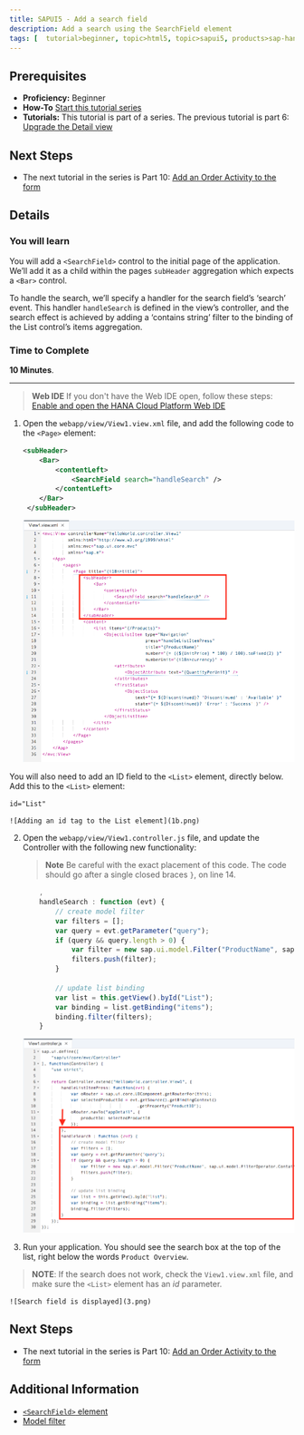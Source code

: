 ```yaml
---
title: SAPUI5 - Add a search field
description: Add a search using the SearchField element
tags: [  tutorial>beginner, topic>html5, topic>sapui5, products>sap-hana-cloud-platform ]
---
```

## Prerequisites  
- **Proficiency:** Beginner 
- **How-To** [Start this tutorial series](https://go.sap.com/developer/tutorials/sapui5-webide-open-webide.html)
- **Tutorials:** This tutorial is part of a series.  The previous tutorial is part 6: [Upgrade the Detail view](https://go.sap.com/developer/tutorials/sapui5-webide-upgrade-detail-view.html)

## Next Steps
- The next tutorial in the series is Part 10: [Add an Order Activity to the form](https://go.sap.com/developer/tutorials/sapui5-webide-add-order-activity.html)

## Details
### You will learn  
You will add a `<SearchField>` control to the initial page of the application. We’ll add it as a child within the pages `subHeader` aggregation which expects a `<Bar>` control.

To handle the search, we’ll specify a handler for the search field’s ‘search’ event. This handler `handleSearch` is defined in the view’s controller, and the search effect is achieved by adding a ‘contains string’ filter to the binding of the List control’s items aggregation.

### Time to Complete
**10 Minutes**.

---
>  **Web IDE** If you don't have the Web IDE open, follow these steps: [Enable and open the HANA Cloud Platform Web IDE](https://go.sap.com/developer/tutorials/sapui5-webide-open-webide.html)


1.  Open the `webapp/view/View1.view.xml` file, and add the following code to the `<Page>` element:

    ```xml
    <subHeader>
	 	<Bar>
	 		<contentLeft>
	 			<SearchField search="handleSearch" />
	 		</contentLeft>
	 	</Bar>
	 </subHeader>
	```
	
	![Adding a subHeader element](1a.png)
	 
   You will also need to add an ID field to the `<List>` element, directly below.  Add this to the `<List>` element:
   
   
   ```
   id="List"
   ```
   
	![Adding an id tag to the List element](1b.png)
   
2.  Open the `webapp/view/View1.controller.js` file, and update the Controller with the following new functionality:

    >**Note** Be careful with the exact placement of this code.  The code should go after a single closed braces `}`, on line 14.
    

	```javascript
   		,
		handleSearch : function (evt) {
			// create model filter
			var filters = [];
			var query = evt.getParameter("query");
			if (query && query.length > 0) {
				var filter = new sap.ui.model.Filter("ProductName", sap.ui.model.FilterOperator.Contains, query);
				filters.push(filter);
			}
			
			// update list binding
			var list = this.getView().byId("List");
			var binding = list.getBinding("items");
			binding.filter(filters);
		} 
	```
  
	![Add the handleSearch method to the controller](2.png)
	 
3.  Run your application.  You should see the search box at the top of the list, right below the words `Product Overview`.
   
   > **NOTE**: If the search does not work, check the `View1.view.xml` file, and make sure the `<List>` element has an *id* parameter.
   
	![Search field is displayed](3.png)


## Next Steps
 - The next tutorial in the series is Part 10: [Add an Order Activity to the form](https://go.sap.com/developer/tutorials/sapui5-webide-add-order-activity.html)

## Additional Information
- [`<SearchField>` element](https://sapui5.hana.ondemand.com/explored.html#/entity/sap.m.SearchField/samples)
- [Model filter](https://sapui5.hana.ondemand.com/docs/api/symbols/sap.ui.model.Filter.html)

